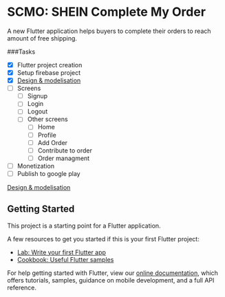 # SCMO: SHEIN Complete My Order

A new Flutter application helps buyers to complete their orders to reach amount of free shipping.

###Tasks

- [x] Flutter project creation
- [x] Setup firebase project
- [x] [Design & modelisation](https://github.com/pandao/editor.md "Heading link")
- [ ] Screens
	- [ ] Signup
	- [ ] Login
	- [ ] Logout
	- [ ] Other screens
		- [ ] Home
		- [ ] Profile
		- [ ] Add Order
		- [ ] Contribute to order
		- [ ] Order managment
- [ ] Monetization
- [ ] Publish to google play

[Design & modelisation]()

## Getting Started

This project is a starting point for a Flutter application.

A few resources to get you started if this is your first Flutter project:

- [Lab: Write your first Flutter app](https://flutter.dev/docs/get-started/codelab)
- [Cookbook: Useful Flutter samples](https://flutter.dev/docs/cookbook)

For help getting started with Flutter, view our
[online documentation](https://flutter.dev/docs), which offers tutorials,
samples, guidance on mobile development, and a full API reference.